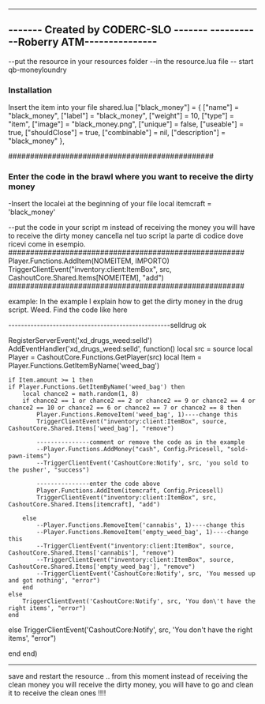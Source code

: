 -------------------------------------
------- Created by CODERC-SLO -------
-----------Roberry ATM---------------
------------------------------------- 

--put the resource in your resources folder
--in the resource.lua file -- start qb-moneyloundry


### Installation
Insert the item into your file shared.lua
["black_money"] = {
        ["name"] = "black_money",
        ["label"] = "black_money",
        ["weight"] = 10,
        ["type"] = "item",
        ["image"] = "black_money.png",
        ["unique"] = false,
        ["useable"] = true,
        ["shouldClose"] = true,
        ["combinable"] = nil,
        ["description"] = "black_money"
	},

###############################################
### Enter the code in the brawl where you want to receive the dirty money
-Insert the localeì at the beginning of your file
local itemcraft = 'black_money'

--put the code in your script m instead of receiving the money you will have to receive the dirty money
cancella nel tuo script la parte di codice dove ricevi come in esempio.
######################################################
Player.Functions.AddItem(NOMEITEM, IMPORTO)
TriggerClientEvent("inventory:client:ItemBox", src, CashoutCore.Shared.Items[NOMEITEM], "add")
######################################################


example: In the example I explain how to get the dirty money in the drug script. Weed.
Find the code like here

---------------------------------------------------selldrug ok

RegisterServerEvent('xd_drugs_weed:selld')
AddEventHandler('xd_drugs_weed:selld', function()
	local src = source
	local Player = CashoutCore.Functions.GetPlayer(src)
	local Item = Player.Functions.GetItemByName('weed_bag')
   
	
      
	
	if Item.amount >= 1 then
	if Player.Functions.GetItemByName('weed_bag') then
		local chance2 = math.random(1, 8)
		if chance2 == 1 or chance2 == 2 or chance2 == 9 or chance2 == 4 or chance2 == 10 or chance2 == 6 or chance2 == 7 or chance2 == 8 then
			Player.Functions.RemoveItem('weed_bag', 1)----change this
			TriggerClientEvent("inventory:client:ItemBox", source, CashoutCore.Shared.Items['weed_bag'], "remove")
		
			---------------comment or remove the code as in the example
			--Player.Functions.AddMoney("cash", Config.Pricesell, "sold-pawn-items")
			--TriggerClientEvent('CashoutCore:Notify', src, 'you sold to the pusher', "success")  

			---------------enter the code above
			Player.Functions.AddItem(itemcraft, Config.Pricesell)
			TriggerClientEvent("inventory:client:ItemBox", src, CashoutCore.Shared.Items[itemcraft], "add")

		else
			--Player.Functions.RemoveItem('cannabis', 1)----change this
			--Player.Functions.RemoveItem('empty_weed_bag', 1)----change this
			--TriggerClientEvent("inventory:client:ItemBox", source, CashoutCore.Shared.Items['cannabis'], "remove")
			--TriggerClientEvent("inventory:client:ItemBox", source, CashoutCore.Shared.Items['empty_weed_bag'], "remove")
			--TriggerClientEvent('CashoutCore:Notify', src, 'You messed up and got nothing', "error") 
		end 
	else
		TriggerClientEvent('CashoutCore:Notify', src, 'You don\'t have the right items', "error") 
	end
else
	TriggerClientEvent('CashoutCore:Notify', src, 'You don\'t have the right items', "error") 
	
end
end)

----------------------------------------------------------------------------------------------------------------------------------

save and restart the resource .. from this moment instead of receiving the clean money you will receive the dirty money, you will have to go and clean it to receive the clean ones !!!!


